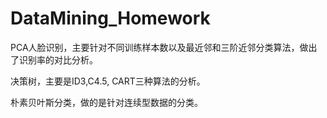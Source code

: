 # DataMining_Homework

PCA人脸识别，主要针对不同训练样本数以及最近邻和三阶近邻分类算法，做出了识别率的对比分析。


决策树，主要是ID3,C4.5,	CART三种算法的分析。


朴素贝叶斯分类，做的是针对连续型数据的分类。